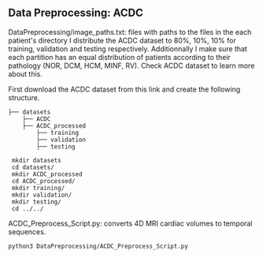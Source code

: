 ## Data Preprocessing: ACDC

DataPreprocessing/image_paths.txt: files with paths to the files in the each patient's directory
I distribute the ACDC dataset to 80%, 10%, 10% for training, validation and testing respectively.
Additionnally I make sure that each partition has an equal distribution of patients according to their pathology (NOR, DCM, HCM, MINF, RV). Check ACDC dataset to learn more about this.

First download the ACDC dataset from this link and create the following structure.

```Shell
├── datasets
    ├── ACDC
    ├── ACDC_processed
        ├── training
        ├── validation
        ├── testing
```

```Shell
 mkdir datasets
 cd datasets/
 mkdir ACDC_processed
 cd ACDC_processed/
 mkdir training/
 mkdir validation/
 mkdir testing/
 cd ../../
```
ACDC_Preprocess_Script.py: converts 4D MRI cardiac volumes to temporal sequences.
```Shell
python3 DataPreprocessing/ACDC_Preprocess_Script.py
```
